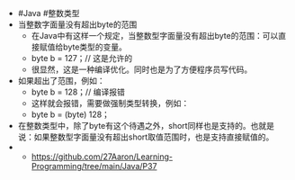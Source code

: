 - #Java #整数类型
- 当整数字面量没有超出byte的范围
	- 在Java中有这样一个规定，当整数型字面量没有超出byte的范围：可以直接赋值给byte类型的变量。
	- byte b = 127；// 这是允许的
	- 很显然，这是一种编译优化。同时也是为了方便程序员写代码。
- 如果超出了范围，例如：
	- byte b = 128；// 编译报错
	- 这样就会报错，需要做强制类型转换，例如：
	- byte b = (byte) 128；
- 在整数类型中，除了byte有这个待遇之外，short同样也是支持的。也就是说：如果整数型字面量没有超出short取值范围时，也是支持直接赋值的。
- - https://github.com/27Aaron/Learning-Programming/tree/main/Java/P37